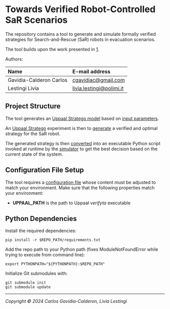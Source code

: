 Towards Verified Robot-Controlled SaR Scenarios
===============================================

The repository contains a tool to generate and simulate formally verified strategies for Search-and-Rescue (SaR) robots in evacuation scenarios.

The tool builds upon the work presented in [1][paper1].

Authors:

| Name                    | E-mail address           |
|:------------------------|:-------------------------|
| Gavidia-Calderon Carlos | cgavidiac@gmail.com      |
| Lestingi Livia          | livia.lestingi@polimi.it |

Project Structure
-----------

The tool generates an [Uppaal Stratego model](stratego_generator/it/polimi/mgrs/model_mgr.py) based on [input parameters](stratego_generator/it/polimi/mgrs/param_mgr.py).

An [Uppaal Stratego][stratego] experiment is then to [generate](stratego_generator/it/polimi/mgrs/strategy_mgr.py) a verified and optimal strategy for the SaR robot. 

The generated strategy is then [converted](stratego_generator/it/polimi/mgrs/code_mgr.py) into an executable Python script invoked at runtime by the [simulator](impact2.10.7) to get the best decision based on the current state of the system. 


Configuration File Setup
-----------

The tool requires a [configuration file](stratego_generator/resources/config/config.ini) whose content must be adjusted to match your
environment. Make sure that the following properties match your environment:

- **UPPAAL_PATH** is the path to Uppaal *verifyta* executable

Python Dependencies
-----------

Install the required dependencies:

	pip install -r $REPO_PATH/requirements.txt

Add the repo path to your Python path (fixes ModuleNotFoundError while trying to execute from command line):

	export PYTHONPATH="${PYTHONPATH}:$REPO_PATH"

Initialize Git submodules with:

	git submodule init
	git submodule update

---

*Copyright &copy; 2024 Carlos Gavidia-Calderon, Livia Lestingi*

[paper1]: https://doi.org/10.1145/3510455.3512791

[uppaal]: https://uppaal.org/

[stratego]: https://people.cs.aau.dk/~marius/stratego/